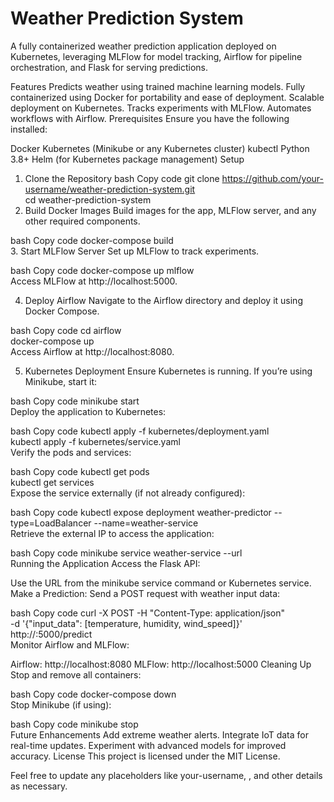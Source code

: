 # Weather Prediction System
A fully containerized weather prediction application deployed on Kubernetes, leveraging MLFlow for model tracking, Airflow for pipeline orchestration, and Flask for serving predictions.

Features
Predicts weather using trained machine learning models.
Fully containerized using Docker for portability and ease of deployment.
Scalable deployment on Kubernetes.
Tracks experiments with MLFlow.
Automates workflows with Airflow.
Prerequisites
Ensure you have the following installed:

Docker
Kubernetes (Minikube or any Kubernetes cluster)
kubectl
Python 3.8+
Helm (for Kubernetes package management)
Setup
1. Clone the Repository
bash
Copy code
git clone https://github.com/your-username/weather-prediction-system.git  
cd weather-prediction-system  
2. Build Docker Images
Build images for the app, MLFlow server, and any other required components.

bash
Copy code
docker-compose build  
3. Start MLFlow Server
Set up MLFlow to track experiments.

bash
Copy code
docker-compose up mlflow  
Access MLFlow at http://localhost:5000.

4. Deploy Airflow
Navigate to the Airflow directory and deploy it using Docker Compose.

bash
Copy code
cd airflow  
docker-compose up  
Access Airflow at http://localhost:8080.

5. Kubernetes Deployment
Ensure Kubernetes is running. If you’re using Minikube, start it:

bash
Copy code
minikube start  
Deploy the application to Kubernetes:

bash
Copy code
kubectl apply -f kubernetes/deployment.yaml  
kubectl apply -f kubernetes/service.yaml  
Verify the pods and services:

bash
Copy code
kubectl get pods  
kubectl get services  
Expose the service externally (if not already configured):

bash
Copy code
kubectl expose deployment weather-predictor --type=LoadBalancer --name=weather-service  
Retrieve the external IP to access the application:

bash
Copy code
minikube service weather-service --url  
Running the Application
Access the Flask API:

Use the URL from the minikube service command or Kubernetes service.
Make a Prediction:
Send a POST request with weather input data:

bash
Copy code
curl -X POST -H "Content-Type: application/json" \
-d '{"input_data": [temperature, humidity, wind_speed]}' \
http://<EXTERNAL-IP>:5000/predict  
Monitor Airflow and MLFlow:

Airflow: http://localhost:8080
MLFlow: http://localhost:5000
Cleaning Up
Stop and remove all containers:

bash
Copy code
docker-compose down  
Stop Minikube (if using):

bash
Copy code
minikube stop  
Future Enhancements
Add extreme weather alerts.
Integrate IoT data for real-time updates.
Experiment with advanced models for improved accuracy.
License
This project is licensed under the MIT License.

Feel free to update any placeholders like your-username, <EXTERNAL-IP>, and other details as necessary.
